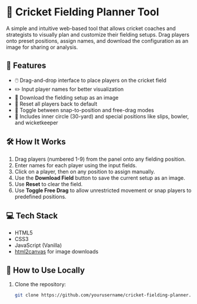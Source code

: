 # 🏏 Cricket Fielding Planner Tool

A simple and intuitive web-based tool that allows cricket coaches and strategists to visually plan and customize their fielding setups. Drag players onto preset positions, assign names, and download the configuration as an image for sharing or analysis.


## 🚀 Features

- 🖱️ Drag-and-drop interface to place players on the cricket field
- ✏️ Input player names for better visualization
- 📸 Download the fielding setup as an image
- 🔄 Reset all players back to default
- 🧲 Toggle between snap-to-position and free-drag modes
- 🎯 Includes inner circle (30-yard) and special positions like slips, bowler, and wicketkeeper



## 🛠️ How It Works

1. Drag players (numbered 1-9) from the panel onto any fielding position.
2. Enter names for each player using the input fields.
3. Click on a player, then on any position to assign manually.
4. Use the **Download Field** button to save the current setup as an image.
5. Use **Reset** to clear the field.
6. Use **Toggle Free Drag** to allow unrestricted movement or snap players to predefined positions.



## 💻 Tech Stack

- HTML5
- CSS3
- JavaScript (Vanilla)
- [html2canvas](https://html2canvas.hertzen.com/) for image downloads

## 📂 How to Use Locally

1. Clone the repository:
   ```bash
   git clone https://github.com/yourusername/cricket-fielding-planner.git

 
 
